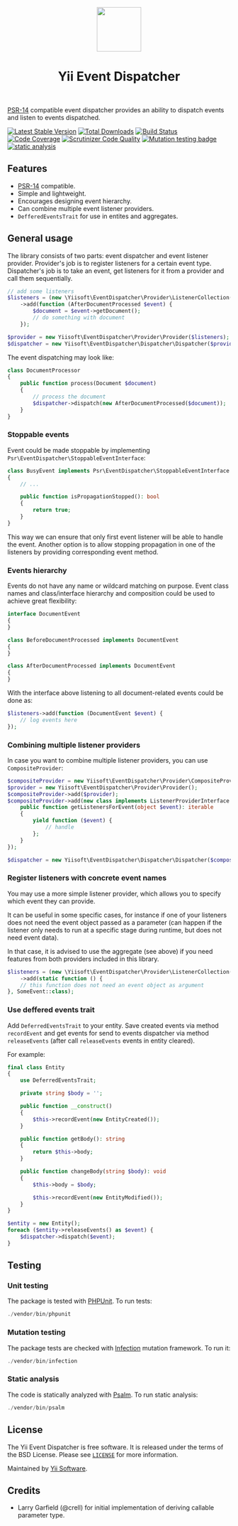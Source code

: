 <p align="center">
    <a href="https://github.com/yiisoft" target="_blank">
        <img src="https://avatars0.githubusercontent.com/u/993323" height="100px">
    </a>
    <h1 align="center">Yii Event Dispatcher</h1>
    <br>
</p>

[PSR-14](http://www.php-fig.org/psr/psr-14/) compatible event dispatcher provides an ability to dispatch events and listen
to events dispatched.

[![Latest Stable Version](https://poser.pugx.org/yiisoft/event-dispatcher/v/stable.png)](https://packagist.org/packages/yiisoft/event-dispatcher)
[![Total Downloads](https://poser.pugx.org/yiisoft/event-dispatcher/downloads.png)](https://packagist.org/packages/yiisoft/event-dispatcher)
[![Build Status](https://github.com/yiisoft/event-dispatcher/workflows/build/badge.svg)](https://github.com/yiisoft/event-dispatcher/actions?query=workflow%3Abuild)
[![Code Coverage](https://scrutinizer-ci.com/g/yiisoft/event-dispatcher/badges/coverage.png)](https://scrutinizer-ci.com/g/yiisoft/event-dispatcher/)
[![Scrutinizer Code Quality](https://scrutinizer-ci.com/g/yiisoft/event-dispatcher/badges/quality-score.png?b=master)](https://scrutinizer-ci.com/g/yiisoft/event-dispatcher/?branch=master)
[![Mutation testing badge](https://img.shields.io/endpoint?style=flat&url=https://badge-api.stryker-mutator.io/github.com/yiisoft/event-dispatcher/master)](https://dashboard.stryker-mutator.io/reports/github.com/yiisoft/event-dispatcher/master)
[![static analysis](https://github.com/yiisoft/event-dispatcher/workflows/static%20analysis/badge.svg)](https://github.com/yiisoft/event-dispatcher/actions?query=workflow%3A%22static+analysis%22)


## Features

- [PSR-14](http://www.php-fig.org/psr/psr-14/) compatible.
- Simple and lightweight.
- Encourages designing event hierarchy.
- Can combine multiple event listener providers.
- `DefferedEventsTrait` for use in entites and aggregates.

## General usage

The library consists of two parts: event dispatcher and event listener provider. Provider's job is to register listeners
for a certain event type. Dispatcher's job is to take an event, get listeners for it from a provider and call them sequentially.

```php
// add some listeners
$listeners = (new \Yiisoft\EventDispatcher\Provider\ListenerCollection())
    ->add(function (AfterDocumentProcessed $event) {
        $document = $event->getDocument();
        // do something with document
    });

$provider = new Yiisoft\EventDispatcher\Provider\Provider($listeners);
$dispatcher = new Yiisoft\EventDispatcher\Dispatcher\Dispatcher($provider);
```

The event dispatching may look like:

```php
class DocumentProcessor
{
    public function process(Document $document)
    {
        // process the document
        $dispatcher->dispatch(new AfterDocumentProcessed($document));
    }
}
```

### Stoppable events

Event could be made stoppable by implementing `Psr\EventDispatcher\StoppableEventInterface`:

```php
class BusyEvent implements Psr\EventDispatcher\StoppableEventInterface
{
    // ...

    public function isPropagationStopped(): bool
    {
        return true;
    }
}
```

This way we can ensure that only first event listener will be able to handle the event. Another option is
to allow stopping propagation in one of the listeners by providing corresponding event method.

### Events hierarchy

Events do not have any name or wildcard matching on purpose. Event class names and class/interface hierarchy
and composition could be used to achieve great flexibility:

```php
interface DocumentEvent
{
}

class BeforeDocumentProcessed implements DocumentEvent
{
}

class AfterDocumentProcessed implements DocumentEvent
{
}
```

With the interface above listening to all document-related events could be done as:


```php
$listeners->add(function (DocumentEvent $event) {
    // log events here
});
```

### Combining multiple listener providers

In case you want to combine multiple listener providers, you can use `CompositeProvider`:

```php
$compositeProvider = new Yiisoft\EventDispatcher\Provider\CompositeProvider();
$provider = new Yiisoft\EventDispatcher\Provider\Provider();
$compositeProvider->add($provider);
$compositeProvider->add(new class implements ListenerProviderInterface {
    public function getListenersForEvent(object $event): iterable
    {
        yield function ($event) {
            // handle 
        };
    }
});

$dispatcher = new Yiisoft\EventDispatcher\Dispatcher\Dispatcher($compositeProvider);
```

### Register listeners with concrete event names

You may use a more simple listener provider, which allows you to specify which event they can provide.

It can be useful in some specific cases, for instance if one of your listeners does not need the event 
object passed as a parameter (can happen if the listener only needs to run at a specific stage during 
runtime, but does not need event data).

In that case, it is advised to use the aggregate (see above) if you need features from both providers included
in this library.

```php
$listeners = (new \Yiisoft\EventDispatcher\Provider\ListenerCollection())
    ->add(static function () {
    // this function does not need an event object as argument
}, SomeEvent::class);
```

### Use deffered events trait

Add `DeferredEventsTrait` to your entity. Save created events via method `recordEvent` and
get events for send to events dispatcher via method `releaseEvents` (after call `releaseEvents` events in entity cleared).

For example:

```php
final class Entity
{
    use DeferredEventsTrait;

    private string $body = '';

    public function __construct()
    {
        $this->recordEvent(new EntityCreated());
    }

    public function getBody(): string
    {
        return $this->body;
    }

    public function changeBody(string $body): void
    {
        $this->body = $body;

        $this->recordEvent(new EntityModified());
    }
}

$entity = new Entity();
foreach ($entity->releaseEvents() as $event) {
    $dispatcher->dispatch($event);
}
```

## Testing

### Unit testing

The package is tested with [PHPUnit](https://phpunit.de/). To run tests:

```php
./vendor/bin/phpunit
```

### Mutation testing

The package tests are checked with [Infection](https://infection.github.io/) mutation framework. To run it:

```php
./vendor/bin/infection
```

### Static analysis

The code is statically analyzed with [Psalm](https://psalm.dev/). To run static analysis:

```php
./vendor/bin/psalm
```
## License

The Yii Event Dispatcher is free software. It is released under the terms of the BSD License.
Please see [`LICENSE`](./LICENSE.md) for more information.

Maintained by [Yii Software](https://www.yiiframework.com/).

## Credits

- Larry Garfield (@crell) for initial implementation of deriving callable parameter type.
